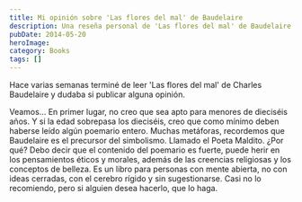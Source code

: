 ```yaml
---
title: Mi opinión sobre 'Las flores del mal' de Baudelaire
description: Una reseña personal de 'Las flores del mal' de Baudelaire, destacando su complejidad, contenido fuerte y la necesidad de una mente abierta para su lectura, advirtiendo sobre su impacto en pensamientos éticos, morales y religiosos.
pubDate: 2014-05-20
heroImage: 
category: Books
tags: []
---
```

Hace varias semanas terminé de leer 'Las flores del mal' de Charles Baudelaire y dudaba si publicar alguna opinión. 

Veamos... En primer lugar, no creo que sea apto para menores de dieciséis años. Y si la edad sobrepasa los dieciséis, creo que como mínimo deben haberse leído algún poemario entero. Muchas metáforas, recordemos que Baudelaire es el precursor del simbolismo. Llamado el Poeta Maldito. ¿Por qué? Debo decir que el contenido del poemario es fuerte, puede herir en los pensamientos éticos y morales, además de las creencias religiosas y los conceptos de belleza. Es un libro para personas con mente abierta, no con ideas cerradas, con el cerebro rígido y sin sugestionarse. Casi no lo recomiendo, pero si alguien desea hacerlo, que lo haga.